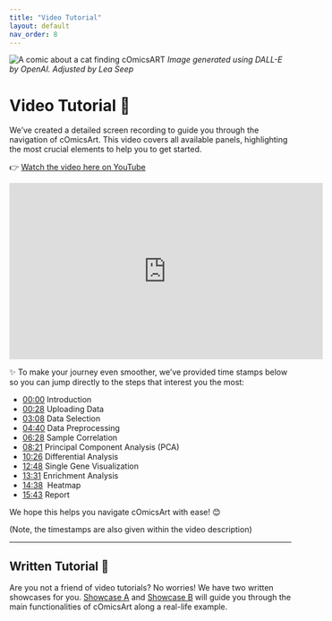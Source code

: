 ```yaml
---
title: "Video Tutorial"
layout: default
nav_order: 8
---
```


![A comic about a cat finding cOmicsART](/cOmicsArt/assets/images/cOmicsRabbit.png) *Image generated using DALL-E by OpenAI. Adjusted by Lea Seep*

# Video Tutorial 🎥

We’ve created a detailed screen recording to guide you through the navigation of cOmicsArt. This video covers all available panels, highlighting the most crucial elements to help you to get started.

👉 [Watch the video here on YouTube](https://www.youtube.com/watch?v=pTGjtIYQOak)

<iframe width="560" height="315" src="https://www.youtube.com/embed/pTGjtIYQOak?si=7Xu54qSF-YVIcWsH" title="YouTube video player" frameborder="0" allow="accelerometer; autoplay; clipboard-write; encrypted-media; gyroscope; picture-in-picture; web-share" referrerpolicy="strict-origin-when-cross-origin" allowfullscreen>

</iframe>

✨ To make your journey even smoother, we’ve provided time stamps below so you can jump directly to the steps that interest you the most:

-   [00:00](https://www.youtube.com/watch?v=pTGjtIYQOak&t=0s) Introduction
-   [00:28](https://www.youtube.com/watch?v=pTGjtIYQOak&t=28s) Uploading Data
-   [03:08](https://www.youtube.com/watch?v=pTGjtIYQOak&t=188s) Data Selection
-   [04:40](https://www.youtube.com/watch?v=pTGjtIYQOak&t=280s) Data Preprocessing
-   [06:28](https://www.youtube.com/watch?v=pTGjtIYQOak&t=388s) Sample Correlation
-   [08:21](https://www.youtube.com/watch?v=pTGjtIYQOak&t=501s) Principal Component Analysis (PCA)
-   [10:26](https://www.youtube.com/watch?v=pTGjtIYQOak&t=626s) Differential Analysis
-   [12:48](https://www.youtube.com/watch?v=pTGjtIYQOak&t=768s) Single Gene Visualization
-   [13:31](https://www.youtube.com/watch?v=pTGjtIYQOak&t=811s) Enrichment Analysis
-   [14:38](https://www.youtube.com/watch?v=pTGjtIYQOak&t=878s) ️ Heatmap
-   [15:43](https://www.youtube.com/watch?v=pTGjtIYQOak&t=943s) Report

We hope this helps you navigate cOmicsArt with ease! 😊

(Note, the timestamps are also given within the video description)

---

## Written Tutorial 📝

Are you not a friend of video tutorials? No worries! We have two written showcases for 
you. [Showcase A](showcases/showcase-a.md) and [Showcase B](showcases/showcase-b.md)
will guide you through the main functionalities of cOmicsArt along a real-life example.
